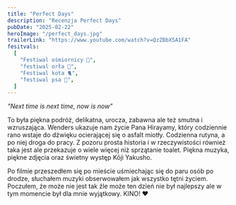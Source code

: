 ```yaml
---
title: "Perfect Days"
description: "Recenzja Perfect Days"
pubDate: "2025-02-22"
heroImage: "/perfect_days.jpg"
trailerLink: "https://www.youtube.com/watch?v=QzZBbX5A1FA"
fesitvals:
  [
    "Festiwal ośmiornicy 🐙",
    "festiwal orła 🦅",
    "Festiwal kota 🐈",
    "festiwal psa 🐶",
  ]
---
```


_“Next time is next time, now is now”_

To była piękna podróż, delikatna, urocza, zabawna ale też smutna i wzruszająca. Wenders ukazuje nam życie Pana Hirayamy, który codziennie rano wstaje do dźwięku ocierającej się o asfalt miotły. Codzienna rutyna, a po niej droga do pracy.
Z pozoru prosta historia i w rzeczywistości również taka jest ale przekazuje o wiele więcej niż sprzątanie toalet. Piękna muzyka, piękne zdjęcia oraz świetny występ Kōji Yakusho.

Po filmie przeszedłem się po mieście uśmiechając się do paru osób po drodze, słuchałem muzyki
obserwowałem jak wszystko tętni życiem. Poczułem, że może nie jest tak źle może ten dzień nie był najlepszy ale w tym momencie był dla mnie wyjątkowy.
KINO! ❤️

